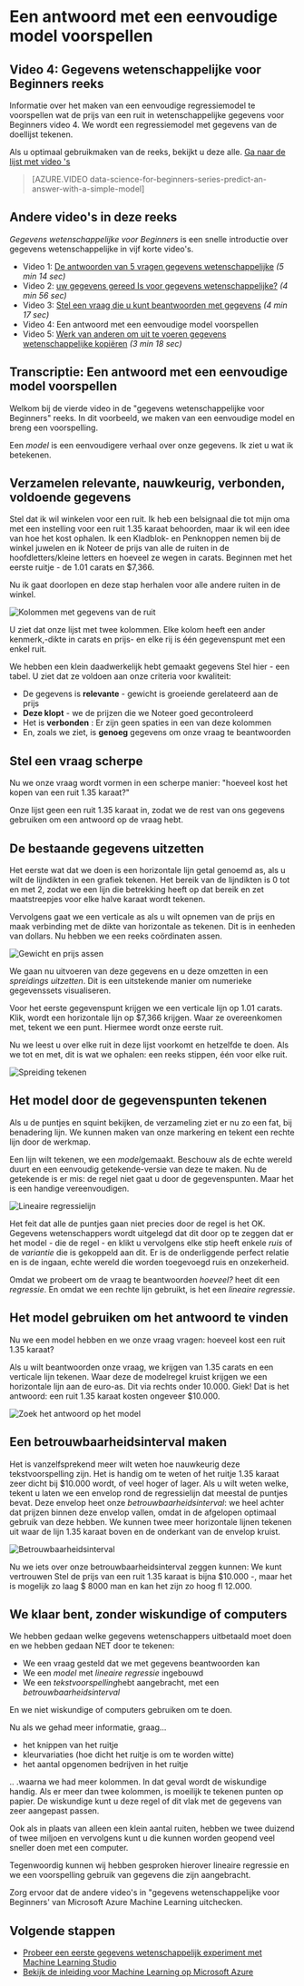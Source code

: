 <properties
   pageTitle="Een antwoord met een eenvoudige model - regressiemodel voorspellen | Microsoft Azure"
   description="Het maken van een eenvoudige regressiemodel te voorspellen wat een prijs in de wetenschappelijke gegevens voor Beginners video 4. Een lineaire regressie met doelgegevens bevat."                                  
   keywords="een model, eenvoudige model, prijs tekstvoorspelling, eenvoudige regressiemodel maken"
   services="machine-learning"
   documentationCenter="na"
   authors="cjgronlund"
   manager="jhubbard"
   editor="cjgronlund"/>

<tags
   ms.service="machine-learning"
   ms.devlang="na"
   ms.topic="article"
   ms.tgt_pltfrm="na"
   ms.workload="na"
   ms.date="10/20/2016"
   ms.author="cgronlun;garye"/>

# <a name="predict-an-answer-with-a-simple-model"></a>Een antwoord met een eenvoudige model voorspellen

## <a name="video-4-data-science-for-beginners-series"></a>Video 4: Gegevens wetenschappelijke voor Beginners reeks

Informatie over het maken van een eenvoudige regressiemodel te voorspellen wat de prijs van een ruit in wetenschappelijke gegevens voor Beginners video 4. We wordt een regressiemodel met gegevens van de doellijst tekenen.

Als u optimaal gebruikmaken van de reeks, bekijkt u deze alle. [Ga naar de lijst met video 's](#other-videos-in-this-series)

> [AZURE.VIDEO data-science-for-beginners-series-predict-an-answer-with-a-simple-model]

## <a name="other-videos-in-this-series"></a>Andere video's in deze reeks

*Gegevens wetenschappelijke voor Beginners* is een snelle introductie over gegevens wetenschappelijke in vijf korte video's.

  * Video 1: [De antwoorden van 5 vragen gegevens wetenschappelijke](machine-learning-data-science-for-beginners-the-5-questions-data-science-answers.md) *(5 min 14 sec)*
  * Video 2: [uw gegevens gereed Is voor gegevens wetenschappelijke?](machine-learning-data-science-for-beginners-is-your-data-ready-for-data-science.md) *(4 min 56 sec)*
  * Video 3: [Stel een vraag die u kunt beantwoorden met gegevens](machine-learning-data-science-for-beginners-ask-a-question-you-can-answer-with-data.md) *(4 min 17 sec)*
  * Video 4: Een antwoord met een eenvoudige model voorspellen
  * Video 5: [Werk van anderen om uit te voeren gegevens wetenschappelijke kopiëren](machine-learning-data-science-for-beginners-copy-other-peoples-work-to-do-data-science.md) *(3 min 18 sec)*

## <a name="transcript-predict-an-answer-with-a-simple-model"></a>Transcriptie: Een antwoord met een eenvoudige model voorspellen

Welkom bij de vierde video in de "gegevens wetenschappelijke voor Beginners" reeks. In dit voorbeeld, we maken van een eenvoudige model en breng een voorspelling.

Een *model* is een eenvoudigere verhaal over onze gegevens. Ik ziet u wat ik betekenen.

## <a name="collect-relevant-accurate-connected-enough-data"></a>Verzamelen relevante, nauwkeurig, verbonden, voldoende gegevens

Stel dat ik wil winkelen voor een ruit. Ik heb een belsignaal die tot mijn oma met een instelling voor een ruit 1.35 karaat behoorden, maar ik wil een idee van hoe het kost ophalen. Ik een Kladblok- en Penknoppen nemen bij de winkel juwelen en ik Noteer de prijs van alle de ruiten in de hoofdletters/kleine letters en hoeveel ze wegen in carats. Beginnen met het eerste ruitje - de 1.01 carats en $7,366.

Nu ik gaat doorlopen en deze stap herhalen voor alle andere ruiten in de winkel.

![Kolommen met gegevens van de ruit](./media/machine-learning-data-science-for-beginners-predict-an-answer-with-a-simple-model/diamond-data.png)

U ziet dat onze lijst met twee kolommen. Elke kolom heeft een ander kenmerk,-dikte in carats en prijs- en elke rij is één gegevenspunt met een enkel ruit.

We hebben een klein daadwerkelijk hebt gemaakt gegevens Stel hier - een tabel. U ziet dat ze voldoen aan onze criteria voor kwaliteit:

* De gegevens is **relevante** - gewicht is groeiende gerelateerd aan de prijs
* **Deze klopt** - we de prijzen die we Noteer goed gecontroleerd
* Het is **verbonden** : Er zijn geen spaties in een van deze kolommen
* En, zoals we ziet, is **genoeg** gegevens om onze vraag te beantwoorden

## <a name="ask-a-sharp-question"></a>Stel een vraag scherpe

Nu we onze vraag wordt vormen in een scherpe manier: "hoeveel kost het kopen van een ruit 1.35 karaat?"

Onze lijst geen een ruit 1.35 karaat in, zodat we de rest van ons gegevens gebruiken om een antwoord op de vraag hebt.

## <a name="plot-the-existing-data"></a>De bestaande gegevens uitzetten

Het eerste wat dat we doen is een horizontale lijn getal genoemd as, als u wilt de lijndikten in een grafiek tekenen. Het bereik van de lijndikten is 0 tot en met 2, zodat we een lijn die betrekking heeft op dat bereik en zet maatstreepjes voor elke halve karaat wordt tekenen.

Vervolgens gaat we een verticale as als u wilt opnemen van de prijs en maak verbinding met de dikte van horizontale as tekenen. Dit is in eenheden van dollars. Nu hebben we een reeks coördinaten assen.

![Gewicht en prijs assen](./media/machine-learning-data-science-for-beginners-predict-an-answer-with-a-simple-model/weight-and-price-axes.png)

We gaan nu uitvoeren van deze gegevens en u deze omzetten in een *spreidings uitzetten*. Dit is een uitstekende manier om numerieke gegevenssets visualiseren.

Voor het eerste gegevenspunt krijgen we een verticale lijn op 1.01 carats. Klik, wordt een horizontale lijn op $7,366 krijgen. Waar ze overeenkomen met, tekent we een punt. Hiermee wordt onze eerste ruit.

Nu we leest u over elke ruit in deze lijst voorkomt en hetzelfde te doen. Als we tot en met, dit is wat we ophalen: een reeks stippen, één voor elke ruit.

![Spreiding tekenen](./media/machine-learning-data-science-for-beginners-predict-an-answer-with-a-simple-model/scatter-plot.png)

## <a name="draw-the-model-through-the-data-points"></a>Het model door de gegevenspunten tekenen

Als u de puntjes en squint bekijken, de verzameling ziet er nu zo een fat, bij benadering lijn. We kunnen maken van onze markering en tekent een rechte lijn door de werkmap.

Een lijn wilt tekenen, we een *model*gemaakt. Beschouw als de echte wereld duurt en een eenvoudig getekende-versie van deze te maken. Nu de getekende is er mis: de regel niet gaat u door de gegevenspunten. Maar het is een handige vereenvoudigen.

![Lineaire regressielijn](./media/machine-learning-data-science-for-beginners-predict-an-answer-with-a-simple-model/linear-regression-line.png)

Het feit dat alle de puntjes gaan niet precies door de regel is het OK. Gegevens wetenschappers wordt uitgelegd dat dit door op te zeggen dat er het model - die de regel - en klikt u vervolgens elke stip heeft enkele *ruis* of de *variantie* die is gekoppeld aan dit. Er is de onderliggende perfect relatie en is de ingaan, echte wereld die worden toegevoegd ruis en onzekerheid.

Omdat we probeert om de vraag te beantwoorden *hoeveel?* heet dit een *regressie*. En omdat we een rechte lijn gebruikt, is het een *lineaire regressie*.

## <a name="use-the-model-to-find-the-answer"></a>Het model gebruiken om het antwoord te vinden

Nu we een model hebben en we onze vraag vragen: hoeveel kost een ruit 1.35 karaat?

Als u wilt beantwoorden onze vraag, we krijgen van 1.35 carats en een verticale lijn tekenen. Waar deze de modelregel kruist krijgen we een horizontale lijn aan de euro-as. Dit via rechts onder 10.000. Giek! Dat is het antwoord: een ruit 1.35 karaat kosten ongeveer $10.000.

![Zoek het antwoord op het model](./media/machine-learning-data-science-for-beginners-predict-an-answer-with-a-simple-model/find-the-answer.png)

## <a name="create-a-confidence-interval"></a>Een betrouwbaarheidsinterval maken

Het is vanzelfsprekend meer wilt weten hoe nauwkeurig deze tekstvoorspelling zijn. Het is handig om te weten of het ruitje 1.35 karaat zeer dicht bij $10.000 wordt, of veel hoger of lager. Als u wilt weten welke, tekent u laten we een envelop rond de regressielijn dat meestal de puntjes bevat. Deze envelop heet onze *betrouwbaarheidsinterval*: we heel achter dat prijzen binnen deze envelop vallen, omdat in de afgelopen optimaal gebruik van deze hebben. We kunnen twee meer horizontale lijnen tekenen uit waar de lijn 1.35 karaat boven en de onderkant van de envelop kruist.

![Betrouwbaarheidsinterval](./media/machine-learning-data-science-for-beginners-predict-an-answer-with-a-simple-model/confidence-interval.png)

Nu we iets over onze betrouwbaarheidsinterval zeggen kunnen: We kunt vertrouwen Stel de prijs van een ruit 1.35 karaat is bijna $10.000 -, maar het is mogelijk zo laag $ 8000 man en kan het zijn zo hoog fl 12.000.

## <a name="were-done-with-no-math-or-computers"></a>We klaar bent, zonder wiskundige of computers

We hebben gedaan welke gegevens wetenschappers uitbetaald moet doen en we hebben gedaan NET door te tekenen:

* We een vraag gesteld dat we met gegevens beantwoorden kan
* We een *model* met *lineaire regressie* ingebouwd
* We een *tekstvoorspelling*hebt aangebracht, met een *betrouwbaarheidsinterval*

En we niet wiskundige of computers gebruiken om te doen.

Nu als we gehad meer informatie, graag...

* het knippen van het ruitje
* kleurvariaties (hoe dicht het ruitje is om te worden witte)
* het aantal opgenomen bedrijven in het ruitje

.. .waarna we had meer kolommen. In dat geval wordt de wiskundige handig. Als er meer dan twee kolommen, is moeilijk te tekenen punten op papier. De wiskundige kunt u deze regel of dit vlak met de gegevens van zeer aangepast passen.

Ook als in plaats van alleen een klein aantal ruiten, hebben we twee duizend of twee miljoen en vervolgens kunt u die kunnen worden geopend veel sneller doen met een computer.

Tegenwoordig kunnen wij hebben gesproken hierover lineaire regressie en we een voorspelling gebruik van gegevens die zijn aangebracht.

Zorg ervoor dat de andere video's in "gegevens wetenschappelijke voor Beginners' van Microsoft Azure Machine Learning uitchecken.



## <a name="next-steps"></a>Volgende stappen

  * [Probeer een eerste gegevens wetenschappelijk experiment met Machine Learning Studio](machine-learning-create-experiment.md)
  * [Bekijk de inleiding voor Machine Learning op Microsoft Azure](machine-learning-what-is-machine-learning.md)
